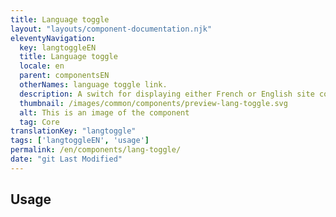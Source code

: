 ```yaml
---
title: Language toggle
layout: "layouts/component-documentation.njk"
eleventyNavigation:
  key: langtoggleEN
  title: Language toggle
  locale: en
  parent: componentsEN
  otherNames: language toggle link.
  description: A switch for displaying either French or English site content.
  thumbnail: /images/common/components/preview-lang-toggle.svg
  alt: This is an image of the component
  tag: Core
translationKey: "langtoggle"
tags: ['langtoggleEN', 'usage']
permalink: /en/components/lang-toggle/
date: "git Last Modified"
---
```


## Usage